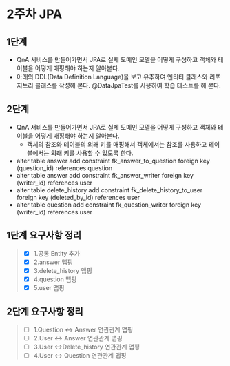 # 2주차 JPA

## 1단계
- QnA 서비스를 만들어가면서 JPA로 실제 도메인 모델을 어떻게 구성하고 객체와 테이블을 어떻게 매핑해야 하는지 알아본다.
- 아래의 DDL(Data Definition Language)을 보고 유추하여 엔티티 클래스와 리포지토리 클래스를 작성해 본다.
@DataJpaTest를 사용하여 학습 테스트를 해 본다.

## 2단계
- QnA 서비스를 만들어가면서 JPA로 실제 도메인 모델을 어떻게 구성하고 객체와 테이블을 어떻게 매핑해야 하는지 알아본다.
  - 객체의 참조와 테이블의 외래 키를 매핑해서 객체에서는 참조를 사용하고 테이블에서는 외래 키를 사용할 수 있도록 한다.
- alter table answer
  add constraint fk_answer_to_question
  foreign key (question_id)
  references question
- alter table answer
add constraint fk_answer_writer
foreign key (writer_id)
references user
- alter table delete_history
add constraint fk_delete_history_to_user
foreign key (deleted_by_id)
references user
- alter table question
add constraint fk_question_writer
foreign key (writer_id)
references user

## 1단계 요구사항 정리
> - [x] 1.공통 Entity 추가
> - [x] 2.answer 맵핑
> - [x] 3.delete_history 맵핑
> - [x] 4.question 맵핑
> - [x] 5.user 맵핑

## 2단계 요구사항 정리
> - [ ] 1.Question <-> Answer 연관관계 맵핑
> - [ ] 2.User <-> Answer 연관관계 맵핑
> - [ ] 3.User <->Delete_history 연관관계 맵핑
> - [ ] 4.User <-> Question 연관관계 맵핑


